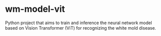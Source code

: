 # wm-model-vit
Python project that aims to train and inference the neural network model based on Vision Transformer (ViT) for recognizing the white mold disease.
